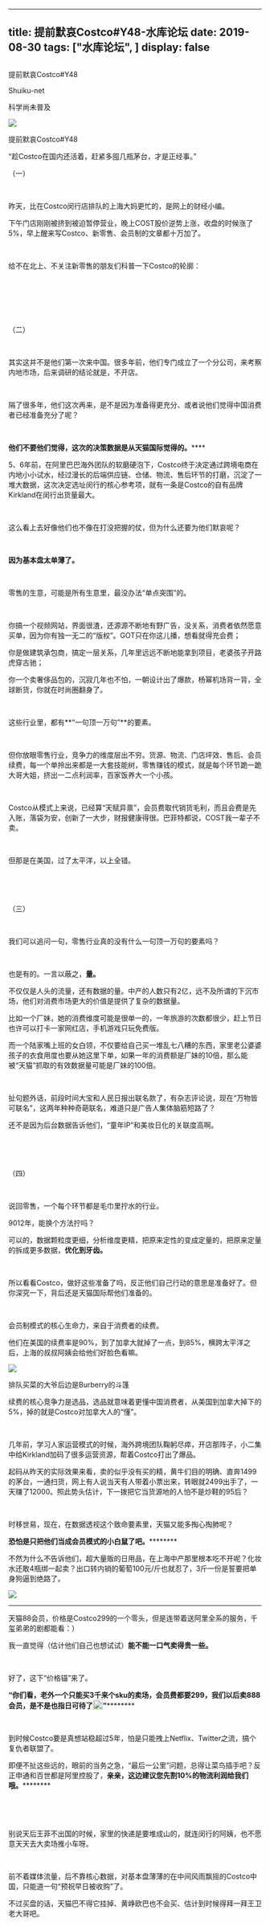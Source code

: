 
---
title:  提前默哀Costco#Y48-水库论坛
date: 2019-08-30
tags: ["水库论坛", ]
display: false
---


## 



提前默哀Costco#Y48




Shuiku-net




科学尚未普及


<img class="rich_pages" data-ratio="0.7403100775193798" data-s="300,640" src="https://mmbiz.qpic.cn/mmbiz_jpg/Ok4hZ0tV6r4aJLSklaC3zAUicBkQxCGicL1huPInDGYicLraSNEVHKYh9E0s4SrH3mWmiaRSAVfTANiaa2WYUUo0Vtw/640?wx_fmt=jpeg" data-type="jpeg" data-w="516" style=""/>

提前默哀Costco#Y48



“趁Costco在国内还活着，赶紧多囤几瓶茅台，才是正经事。”





（一）

&nbsp;

昨天，比在Costco闵行店排队的上海大妈更忙的，是网上的财经小编。

下午门店刚刚被挤到被迫暂停营业，晚上COST股价逆势上涨，收盘的时候涨了5%，早上醒来写Costco、新零售、会员制的文章都十万加了。

&nbsp;

给不在北上、不关注新零售的朋友们科普一下Costco的轮廓：

&nbsp;

&nbsp;

&nbsp;

（二）

&nbsp;

其实这并不是他们第一次来中国。很多年前，他们专门成立了一个分公司，来考察内地市场，后来调研的结论就是，不开店。

&nbsp;

隔了很多年，他们这次再来，是不是因为准备得更充分、或者说他们觉得中国消费者已经准备充分了呢？

&nbsp;

**他们不要他们觉得，这次的决策数据是从天猫国际觉得的。******

5、6年前，在阿里巴巴海外团队的软磨硬泡下，Costco终于决定通过跨境电商在内地小小试水，经过漫长的后端供应链、仓储、物流、售后环节的打磨，沉淀了一堆大数据，这次决定选址闵行的核心参考项，就有一条是Costco的自有品牌Kirkland在闵行出货量最大。

&nbsp;

这么看上去好像他们也不像在打没把握的仗，但为什么还要为他们默哀呢？

&nbsp;

**因为基本盘太单薄了。**

&nbsp;

零售的生意，可能是所有生意里，最没办法“单点突围”的。

&nbsp;

你搞一个视频网站，界面很渣，还源源不断地有野广告，没关系，消费者依然愿意买单，因为你有独一无二的“版权”。GOT只在你这儿播，想看就得充会费；

你是做建筑承包商，搞定一层关系，几年里远远不断地能拿到项目，老婆孩子开路虎穿古驰；

你一个卖奢侈品包的，沉寂几年也不怕，一朝设计出了爆款，杨幂机场背一背，全球断货，你就在时尚圈翻身了。

&nbsp;

这些行业里，都有**“一句顶一万句”**的要素。

&nbsp;

但你放眼零售行业，竞争力的维度层出不穷。货源、物流、门店坪效、售后、会员续费，每一个单拎出来都是一大套技能树，零售赚钱的模式，就是每个环节跪一跪大哥大姐，挤出一二点利润率，百家饭养大一个小孩。

&nbsp;

Costco从模式上来说，已经算“天赋异禀”，会员费取代销货毛利，而且会费是先入账，落袋为安，创新了一大步，财报健康得很。巴菲特都说，COST我一辈子不卖。

&nbsp;

但那是在美国，过了太平洋，以上全错。

&nbsp;

&nbsp;

（三）

&nbsp;

我们可以追问一句，零售行业真的没有什么一句顶一万句的要素吗？

&nbsp;

也是有的。一言以蔽之，**量。**



不仅仅是人头的流量，还有数据的量。中产的人数只有2亿，远不及所谓的下沉市场，他们对消费市场更大的价值是提供了复杂的数据量。

比如一个厂妹，她的消费维度可能是很单一的，一年旅游的次数都很少，赶上节日也许可以打卡一家网红店，手机游戏只玩免费版。

而一个陆家嘴上班的女白领，不仅要给自己买一堆乱七八糟的东西，家里老公婆婆孩子的衣食用度也要从她这里下单，如果一年的消费额是厂妹的10倍，那么能被“天猫”抓取的有效数据量可能是厂妹的100倍。

&nbsp;

扯句题外话，前段时间大宝和人民日报出联名款了，有杂志评论说，现在“万物皆可联名”，这两年种种奇葩联名，难道只是广告人集体脑筋短路了？

还不是因为后台数据告诉他们，“童年IP”和美妆日化的关联度高啊。

&nbsp;

&nbsp;

（四）

&nbsp;

说回零售，一个每个环节都是毛巾里拧水的行业。

9012年，能换个方法拧吗？

可以的，数据颗粒度更细，分析维度更精，把原来定性的变成定量的，把原来定量的拆成更多数据，**优化到牙齿。**

&nbsp;

所以看看Costco，做好这些准备了吗，反正他们自己行动的意思是准备好了。但你深究一下，背后还是天猫国际帮他们准备的。

&nbsp;

会员制模式的核心生命力，来自于消费者的续费。

他们在美国的续费率是90%，到了加拿大就掉了一点，到85%，横跨太平洋之后，上海的叔叔阿姨会给他们好脸色看嘛。



<img class="rich_pages" data-ratio="0.61796875" data-s="300,640" src="https://mmbiz.qpic.cn/mmbiz_jpg/Ok4hZ0tV6r4aJLSklaC3zAUicBkQxCGicLRBpuunJxv94fs9YCMnyhCdkV0lrWOsF2TATP5MhLeENiaXpwqVnKf0Q/640?wx_fmt=jpeg" data-type="jpeg" data-w="1280" style="">

排队买菜的大爷后边是Burberry的斗篷



续费的核心竞争力是选品，选品就意味着更懂中国消费者，从美国到加拿大掉下的5%，掉的就是Costco对加拿大人的“懂”。

&nbsp;

几年前，学习人家运营模式的时候，海外跨境团队鞠躬尽瘁，开店那阵子，小二集中给Kirkland加码了很多运营资源，帮着Costco打出了爆品。



起码从昨天的实际效果来看，卖的似乎没有买的精，黄牛们目的明确、直奔1499的茅台，一通扫货，网上有人说当天有人带着小票出来，转眼就2499出手了，一天赚了12000。照此势头估计，下一拨把它当货源地的人怕不是炒鞋的95后？

&nbsp;

时移世易，现在，在数据透视这个致命要素里，天猫又能多掏心掏肺呢？

**恐怕是只把他们当成会员模式的小白鼠了吧。**********



不然为什么不告诉他们，超大量贩的日用品，在上海中产那里根本吃不开呢？化妆水还敢4瓶绑一起卖？出口转内销的葡萄100元/斤也就忍了，3斤一份是誓要把单身狗逼到绝路了。



<img class="rich_pages" data-ratio="0.6265769554247267" data-s="300,640" src="https://mmbiz.qpic.cn/mmbiz_jpg/Ok4hZ0tV6r4aJLSklaC3zAUicBkQxCGicLow3a0s2b6J7QYdk7AtpzkZXt5oW6d1iaP6v26gJrX6KN954SS0NJEHg/640?wx_fmt=jpeg" data-type="jpeg" data-w="1189" style=""/>

****

天猫88会员，价格是Costco299的一个零头，但是连带着送阿里全系的服务，千玺弟弟的剧都能看：）

我一直觉得（估计他们自己也想试试）**能不能一口气卖得贵一些。**

&nbsp;

好了，这下“价格锚”来了。

**“你们看，老外一个只能买3千来个sku的卖场，会员费都要299，我们以后卖888会员，是不是也指日可待了<img src="https://res.wx.qq.com/mpres/htmledition/images/icon/common/emotion_panel/emoji_ios/u1F633.png" data-ratio="1" data-w="20" style="display:inline-block;width:20px;vertical-align:text-bottom;"/>”**********

&nbsp;

到时候Costco要是真想站稳超过5年，怕是只能拽上Netflix、Twitter之流，搞个复仇者联盟了。

即便不扯这些远的，眼前的当务之急，“最后一公里”问题，总得让菜鸟插手吧？反正申通和百世都是阿里控股了，**亲亲，这边建议您先割10%的物流利润给我们哦。**********

&nbsp;

&nbsp;

别说天后王菲不出国的时候，家里的快递是要堆成山的，就连闵行的阿姨，也不愿意天天去大卖场推小车呀。

&nbsp;

前不着媒体流量，后不靠核心数据，对基本盘薄薄的在中间风雨飘摇的Costco中国，只能道一句“预祝早日被收购”了。

不过买盘的话，天猫巴不得它挂掉、黄峥欧巴也不会买、估计到时候得拜一拜王卫老大哥吧。










